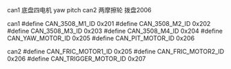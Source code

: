 can1 底盘四电机 yaw pitch
can2  两摩擦轮 拨盘2006

can1
#define CAN_3508_M1_ID       0x201
#define CAN_3508_M2_ID       0x202
#define CAN_3508_M3_ID       0x203
#define CAN_3508_M4_ID       0x204
#define CAN_YAW_MOTOR_ID     0x205
#define CAN_PIT_MOTOR_ID     0x206


can2
#define CAN_FRIC_MOTOR1_ID   0x205
#define CAN_FRIC_MOTOR2_ID   0x206
#define CAN_TRIGGER_MOTOR_ID 0x207
